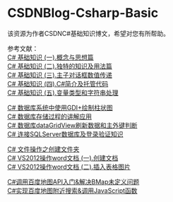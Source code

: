 # CSDNBlog-Csharp-Basic
该资源为作者CSDNC#基础知识博文，希望对您有所帮助。


参考文献： <br />
[C# 基础知识 (一).概念与思想篇](https://blog.csdn.net/Eastmount/article/details/10090767) <br />
[C# 基础知识 (二).独特的知识及用法篇](https://blog.csdn.net/Eastmount/article/details/10152427) <br />
[C# 基础知识 (三).主子对话框数值传递](https://blog.csdn.net/Eastmount/article/details/11697049) <br />
[C# 基础知识 (四).C#简介及托管代码](https://blog.csdn.net/Eastmount/article/details/38573565) <br />
[C# 基础知识 (五).变量类型和字符串处理](https://blog.csdn.net/Eastmount/article/details/38708117) <br />

[C# 数据库系统中使用GDI+绘制柱状图](https://blog.csdn.net/Eastmount/article/details/11621433) <br />
[C# 数据库存储过程的讲解应用](https://blog.csdn.net/Eastmount/article/details/11576385) <br />
[C# 数据库dataGridView刷新数据和主外键判断](https://blog.csdn.net/Eastmount/article/details/11394907) <br />
[C# 连接SQLServer数据库及登录验证知识](https://blog.csdn.net/Eastmount/article/details/10945539) <br />

[C# 文件操作之创建文件夹](https://blog.csdn.net/Eastmount/article/details/11868517) <br />
[C# VS2012操作word文档 (一).创建文档](https://blog.csdn.net/Eastmount/article/details/11235577) <br />
[C# VS2012操作word文档 (二).插入表格图片](https://blog.csdn.net/Eastmount/article/details/11361765) <br />

[C#调用百度地图API入门&解决BMap未定义问题](https://blog.csdn.net/Eastmount/article/details/51380996) <br />
[C#实现百度地图附近搜索&调用JavaScript函数](https://blog.csdn.net/Eastmount/article/details/51443039) <br />

